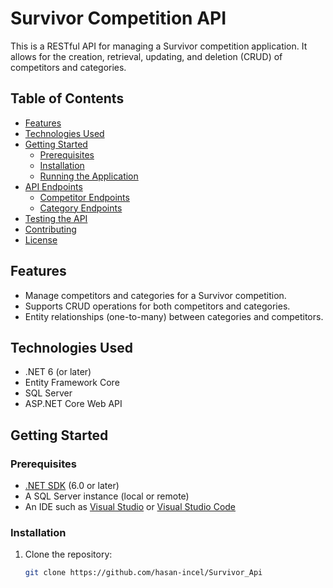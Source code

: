 # Survivor Competition API

This is a RESTful API for managing a Survivor competition application. It allows for the creation, retrieval, updating, and deletion (CRUD) of competitors and categories.

## Table of Contents

- [Features](#features)
- [Technologies Used](#technologies-used)
- [Getting Started](#getting-started)
  - [Prerequisites](#prerequisites)
  - [Installation](#installation)
  - [Running the Application](#running-the-application)
- [API Endpoints](#api-endpoints)
  - [Competitor Endpoints](#competitor-endpoints)
  - [Category Endpoints](#category-endpoints)
- [Testing the API](#testing-the-api)
- [Contributing](#contributing)
- [License](#license)

## Features

- Manage competitors and categories for a Survivor competition.
- Supports CRUD operations for both competitors and categories.
- Entity relationships (one-to-many) between categories and competitors.

## Technologies Used

- .NET 6 (or later)
- Entity Framework Core
- SQL Server
- ASP.NET Core Web API

## Getting Started

### Prerequisites

- [.NET SDK](https://dotnet.microsoft.com/download) (6.0 or later)
- A SQL Server instance (local or remote)
- An IDE such as [Visual Studio](https://visualstudio.microsoft.com/) or [Visual Studio Code](https://code.visualstudio.com/)

### Installation

1. Clone the repository:

   ```bash
   git clone https://github.com/hasan-incel/Survivor_Api
